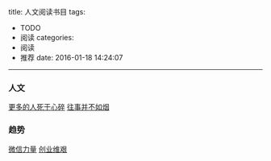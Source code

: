 title: 人文阅读书目
tags:
  - TODO
  - 阅读
categories:
  - 阅读
  - 推荐
date: 2016-01-18 14:24:07
---

### 人文
[更多的人死于心碎](http://book.douban.com/subject/1438394/)
[往事并不如烟](http://book.douban.com/subject/1059336/)

<!--more-->

### 趋势
[微信力量](https://book.douban.com/subject/26651382/)
[创业维艰](http://book.douban.com/subject/26306686/)
